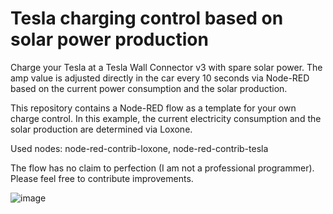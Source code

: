 # Tesla charging control based on solar power production
Charge your Tesla at a Tesla Wall Connector v3 with spare solar power.
The amp value is adjusted directly in the car every 10 seconds via Node-RED based on the current power consumption and the solar production. 

This repository contains a Node-RED flow as a template for your own charge control.
In this example, the current electricity consumption and the solar production are determined via Loxone.

Used nodes:
node-red-contrib-loxone, node-red-contrib-tesla

The flow has no claim to perfection (I am not a professional programmer). Please feel free to contribute improvements.

![image](https://user-images.githubusercontent.com/32751381/164049949-51bd12fd-5416-4d37-82dc-9d4eda0d4444.png)
